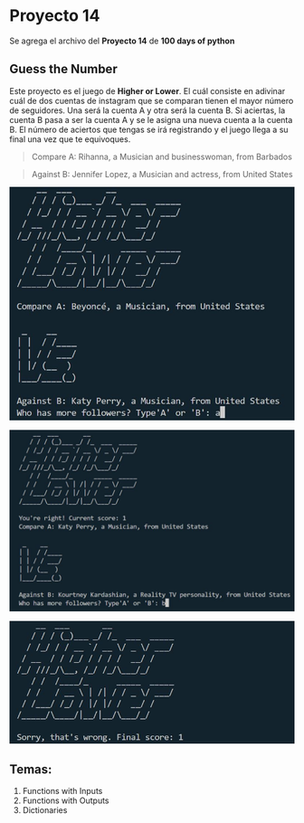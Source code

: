 # Proyecto 14
Se agrega el archivo del **Proyecto 14** de **100 days of python**

## Guess the Number 

Este proyecto es el juego de **Higher or Lower**. El cuál consiste en adivinar cuál de dos cuentas de instagram que se comparan tienen el mayor número de seguidores. Una será la cuenta A y otra será la cuenta B. Si aciertas, la cuenta B pasa a ser la cuenta A y se le asigna una nueva cuenta a la cuenta B. El número de aciertos que tengas se irá registrando y el juego llega a su final una vez que te equivoques.

> Compare A: Rihanna, a Musician and businesswoman, from Barbados

> Against B: Jennifer Lopez, a Musician and actress, from United States

![Imagen de la consola al ejecutar el programa](/day_14/images/higher_lower.JPG)

![Imagen de la consola al ejecutar el programa](/day_14/images/higher_lower2.JPG)

![Imagen de la consola al ejecutar el programa](/day_14/images/higher_lower3.JPG)

## Temas:
1. Functions with Inputs
2. Functions with Outputs
3. Dictionaries
